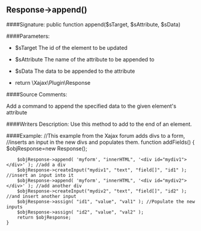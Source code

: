 ## Response->append()

####Signature: public function append($sTarget, $sAttribute, $sData)

####Parameters:

* $sTarget The id of the element to be updated

* $sAttribute The name of the attribute to be appended to

* $sData The data to be appended to the attribute
* return \Xajax\Plugin\Response

####Source Comments:

Add a command to append the specified data to the given element's attribute

####Writers Description:
Use this method to add to the end of an element.

####Example:
    //This example from the Xajax forum adds divs to a form,
    //inserts an input in the new divs and populates them.
    function addFields() {
		$objResponse=new Response();
			
		$objResponse->append( 'myform', "innerHTML", '<div id="mydiv1"></div>' ); //add a div   
		$objResponse->createInput("mydiv1", "text", "field[]", "id1" ); //insert an input into it
		$objResponse->append( 'myform', "innerHTML", '<div id="mydiv2"></div>' ); //add another div
		$objResponse->createInput("mydiv2", "text", "field[]", "id2" ); //and insert another input 
		$objResponse->assign( "id1", "value", "val1" ); //Populate the new inputs
		$objResponse->assign( "id2", "value", "val2" );
		return $objResponse;
    }

